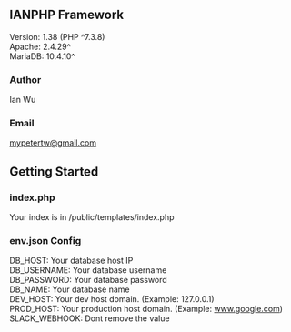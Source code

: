 ## IANPHP Framework
Version: 1.38 (PHP ^7.3.8)<br>
Apache: 2.4.29^<br>
MariaDB: 10.4.10^
### Author
Ian Wu
### Email
mypetertw@gmail.com

## Getting Started

### index.php
Your index is in /public/templates/index.php

### env.json Config
DB_HOST: Your database host IP<br>
DB_USERNAME: Your database username<br>
DB_PASSWORD: Your database password<br>
DB_NAME: Your database name<br>
DEV_HOST: Your dev host domain. (Example: 127.0.0.1)<br>
PROD_HOST: Your production host domain. (Example: www.google.com)<br>
SLACK_WEBHOOK: Dont remove the value
